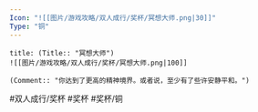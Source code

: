 ```yaml
---
Icon: "![[图片/游戏攻略/双人成行/奖杯/冥想大师.png|30]]"
Type: "铜"
---
```

```ad-common-bronze-trophy
title: (Title:: "冥想大师")
![[图片/游戏攻略/双人成行/奖杯/冥想大师.png|100]]

(Comment:: "你达到了更高的精神境界。或者说，至少有了些许安静平和。")
```

#双人成行/奖杯 #奖杯 #奖杯/铜
